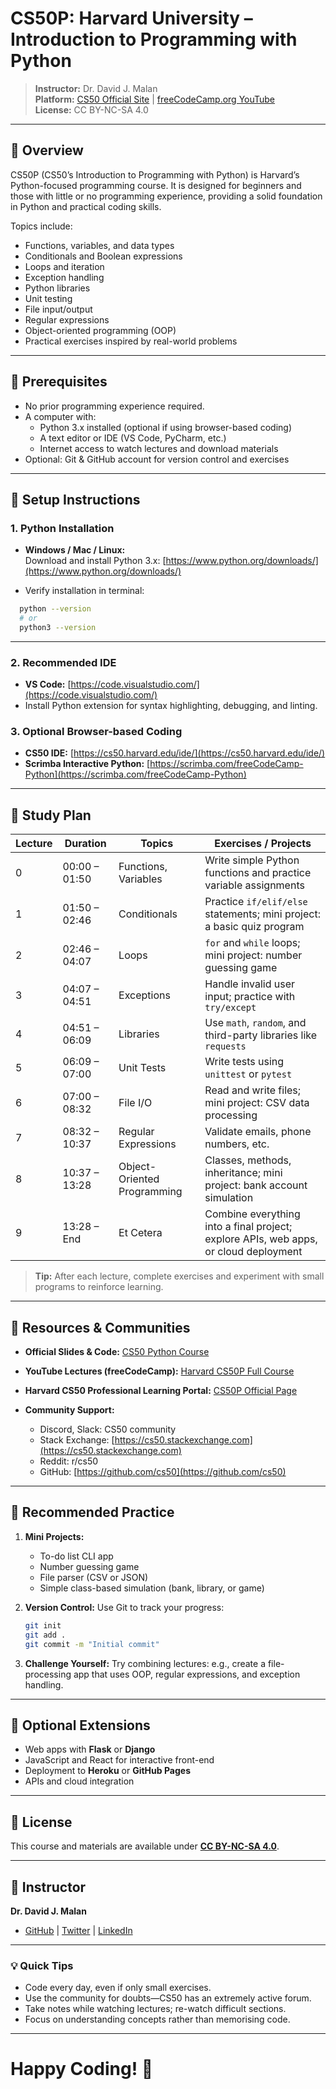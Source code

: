 # CS50P: Harvard University – Introduction to Programming with Python

> **Instructor:** Dr. David J. Malan  
> **Platform:** [CS50 Official Site](https://cs50.harvard.edu/python) | [freeCodeCamp.org YouTube](https://www.youtube.com/watch?v=nLRL_NcnK-4&t=15268s)  
> **License:** CC BY-NC-SA 4.0
---
## 🔹 Overview

CS50P (CS50’s Introduction to Programming with Python) is Harvard’s Python-focused programming course. It is designed for beginners and those with little or no programming experience, providing a solid foundation in Python and practical coding skills.  

Topics include:
- Functions, variables, and data types
- Conditionals and Boolean expressions
- Loops and iteration
- Exception handling
- Python libraries
- Unit testing
- File input/output
- Regular expressions
- Object-oriented programming (OOP)
- Practical exercises inspired by real-world problems
---
## 🔹 Prerequisites

- No prior programming experience required.
- A computer with:
  - Python 3.x installed (optional if using browser-based coding)
  - A text editor or IDE (VS Code, PyCharm, etc.)
  - Internet access to watch lectures and download materials
- Optional: Git & GitHub account for version control and exercises

---
## 🔹 Setup Instructions

### 1. Python Installation

- **Windows / Mac / Linux:**  
  Download and install Python 3.x: [https://www.python.org/downloads/](https://www.python.org/downloads/)

- Verify installation in terminal:
```bash
  python --version
  # or
  python3 --version
````
---
### 2. Recommended IDE

* **VS Code:** [https://code.visualstudio.com/](https://code.visualstudio.com/)
* Install Python extension for syntax highlighting, debugging, and linting.

### 3. Optional Browser-based Coding

* **CS50 IDE:** [https://cs50.harvard.edu/ide/](https://cs50.harvard.edu/ide/)
* **Scrimba Interactive Python:** [https://scrimba.com/freeCodeCamp-Python](https://scrimba.com/freeCodeCamp-Python)
---
## 🔹 Study Plan

| Lecture | Duration      | Topics                      | Exercises / Projects                                                                 |
| ------- | ------------- | --------------------------- | ------------------------------------------------------------------------------------ |
| 0       | 00:00 – 01:50 | Functions, Variables        | Write simple Python functions and practice variable assignments                      |
| 1       | 01:50 – 02:46 | Conditionals                | Practice `if/elif/else` statements; mini project: a basic quiz program               |
| 2       | 02:46 – 04:07 | Loops                       | `for` and `while` loops; mini project: number guessing game                          |
| 3       | 04:07 – 04:51 | Exceptions                  | Handle invalid user input; practice with `try/except`                                |
| 4       | 04:51 – 06:09 | Libraries                   | Use `math`, `random`, and third-party libraries like `requests`                      |
| 5       | 06:09 – 07:00 | Unit Tests                  | Write tests using `unittest` or `pytest`                                             |
| 6       | 07:00 – 08:32 | File I/O                    | Read and write files; mini project: CSV data processing                              |
| 7       | 08:32 – 10:37 | Regular Expressions         | Validate emails, phone numbers, etc.                                                 |
| 8       | 10:37 – 13:28 | Object-Oriented Programming | Classes, methods, inheritance; mini project: bank account simulation                 |
| 9       | 13:28 – End   | Et Cetera                   | Combine everything into a final project; explore APIs, web apps, or cloud deployment |

> **Tip:** After each lecture, complete exercises and experiment with small programs to reinforce learning.
---

## 🔹 Resources & Communities

* **Official Slides & Code:** [CS50 Python Course](https://cs50.harvard.edu/python)

* **YouTube Lectures (freeCodeCamp):** [Harvard CS50P Full Course](https://www.youtube.com/watch?v=nLRL_NcnK-4&t=15268s)

* **Harvard CS50 Professional Learning Portal:** [CS50P Official Page](https://pll.harvard.edu/course/cs50s-introduction-programming-python)

* **Community Support:**

  * Discord, Slack: CS50 community
  * Stack Exchange: [https://cs50.stackexchange.com](https://cs50.stackexchange.com)
  * Reddit: r/cs50
  * GitHub: [https://github.com/cs50](https://github.com/cs50)

---

## 🔹 Recommended Practice

1. **Mini Projects:**

   * To-do list CLI app
   * Number guessing game
   * File parser (CSV or JSON)
   * Simple class-based simulation (bank, library, or game)

2. **Version Control:**
   Use Git to track your progress:

   ```bash
   git init
   git add .
   git commit -m "Initial commit"
   ```

3. **Challenge Yourself:**
   Try combining lectures: e.g., create a file-processing app that uses OOP, regular expressions, and exception handling.

---

## 🔹 Optional Extensions

* Web apps with **Flask** or **Django**
* JavaScript and React for interactive front-end
* Deployment to **Heroku** or **GitHub Pages**
* APIs and cloud integration

---

## 🔹 License

This course and materials are available under **[CC BY-NC-SA 4.0](https://creativecommons.org/licenses/by-nc-sa/4.0/)**.

---

## 🔹 Instructor

**Dr. David J. Malan**

* [GitHub](https://github.com/dmalan) | [Twitter](https://twitter.com/davidjmalan) | [LinkedIn](https://www.linkedin.com/in/malan)

---

### 💡 Quick Tips

* Code every day, even if only small exercises.
* Use the community for doubts—CS50 has an extremely active forum.
* Take notes while watching lectures; re-watch difficult sections.
* Focus on understanding concepts rather than memorising code.

---

# Happy Coding! 🐍
